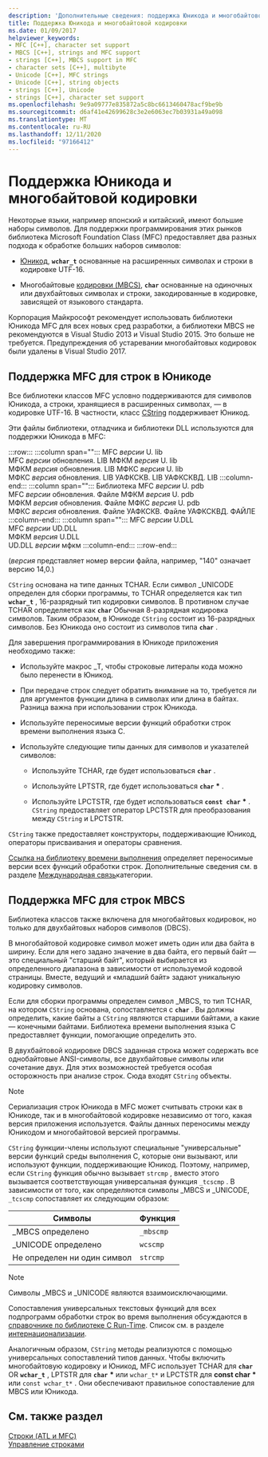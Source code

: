 ```yaml
---
description: 'Дополнительные сведения: поддержка Юникода и многобайтовой кодировки (MBCS)'
title: Поддержка Юникода и многобайтовой кодировки
ms.date: 01/09/2017
helpviewer_keywords:
- MFC [C++], character set support
- MBCS [C++], strings and MFC support
- strings [C++], MBCS support in MFC
- character sets [C++], multibyte
- Unicode [C++], MFC strings
- Unicode [C++], string objects
- strings [C++], Unicode
- strings [C++], character set support
ms.openlocfilehash: 9e9a09777e835872a5c8bc6613460478acf9be9b
ms.sourcegitcommit: d6af41e42699628c3e2e6063ec7b03931a49a098
ms.translationtype: MT
ms.contentlocale: ru-RU
ms.lasthandoff: 12/11/2020
ms.locfileid: "97166412"
---
```

# <a name="unicode-and-multibyte-character-set-mbcs-support"></a>Поддержка Юникода и многобайтовой кодировки

Некоторые языки, например японский и китайский, имеют большие наборы символов. Для поддержки программирования этих рынков библиотека Microsoft Foundation Class (MFC) предоставляет два разных подхода к обработке больших наборов символов:

- [Юникод](#mfc-support-for-unicode-strings), **`wchar_t`** основанные на расширенных символах и строки в кодировке UTF-16.

- Многобайтовые [кодировки (MBCS)](#mfc-support-for-mbcs-strings), **`char`** основанные на одиночных или двухбайтовых символах и строки, закодированные в кодировке, зависящей от языкового стандарта.

Корпорация Майкрософт рекомендует использовать библиотеки Юникода MFC для всех новых сред разработки, а библиотеки MBCS не рекомендуются в Visual Studio 2013 и Visual Studio 2015. Это больше не требуется. Предупреждения об устаревании многобайтовых кодировок были удалены в Visual Studio 2017.

## <a name="mfc-support-for-unicode-strings"></a>Поддержка MFC для строк в Юникоде

Все библиотеки классов MFC условно поддерживаются для символов Юникода, а строки, хранящиеся в расширенных символах, — в кодировке UTF-16. В частности, класс [CString](../atl-mfc-shared/reference/cstringt-class.md) поддерживает Юникод.

Эти файлы библиотеки, отладчика и библиотеки DLL используются для поддержки Юникода в MFC:

:::row:::
   :::column span="":::
      MFC *версии* U. lib \
      MFC *версии* обновления. LIB
      МФКМ *версия* U. lib \
      МФКМ *версия* обновления. LIB
      МФКС *версия* U. lib \
      МФКС *версия* обновления. LIB
      УАФКСКВ. LIB
      УАФКСКВД. LIB
   :::column-end:::
   :::column span="":::
      Библиотека MFC *версии* U. pdb \
      MFC *версии* обновления. Файле
      МФКМ *версия* U. pdb \
      МФКМ *версия* обновления. Файле
      МФКС *версия* U. pdb \
      МФКС *версия* обновления. Файле
      УАФКСКВ. Файле
      УАФКСКВД. ФАЙЛЕ
   :::column-end:::
   :::column span="":::
      MFC *версии* U.DLL \
      MFC *версии* UD.DLL \
      МФКМ *версия* U.DLL \
      UD.DLL *версии* мфкм
   :::column-end:::
:::row-end:::

(*версия* представляет номер версии файла, например, "140" означает версию 14,0.)

`CString` основана на типе данных TCHAR. Если символ _UNICODE определен для сборки программы, то TCHAR определяется как тип **`wchar_t`** , 16-разрядный тип кодировки символов. В противном случае TCHAR определяется как **`char`** Обычная 8-разрядная кодировка символов. Таким образом, в Юникоде `CString` состоит из 16-разрядных символов. Без Юникода оно состоит из символов типа **`char`** .

Для завершения программирования в Юникоде приложения необходимо также:

- Используйте макрос _T, чтобы строковые литералы кода можно было перенести в Юникод.

- При передаче строк следует обратить внимание на то, требуется ли для аргументов функции длина в символах или длина в байтах. Разница важна при использовании строк Юникода.

- Используйте переносимые версии функций обработки строк времени выполнения языка C.

- Используйте следующие типы данных для символов и указателей символов:

  - Используйте TCHAR, где будет использоваться **`char`** .

  - Используйте LPTSTR, где будет использоваться **`char`** <strong>\*</strong> .

  - Используйте LPCTSTR, где будет использоваться **`const char`** <strong>\*</strong> . `CString` предоставляет оператор LPCTSTR для преобразования между `CString` и LPCTSTR.

`CString` также предоставляет конструкторы, поддерживающие Юникод, операторы присваивания и операторы сравнения.

[Ссылка на библиотеку времени выполнения](../c-runtime-library/c-run-time-library-reference.md) определяет переносимые версии всех функций обработки строк. Дополнительные сведения см. в разделе [Международная связь](../c-runtime-library/internationalization.md)категории.

## <a name="mfc-support-for-mbcs-strings"></a>Поддержка MFC для строк MBCS

Библиотека классов также включена для многобайтовых кодировок, но только для двухбайтовых наборов символов (DBCS).

В многобайтовой кодировке символ может иметь один или два байта в ширину. Если для него задано значение в два байта, его первый байт — это специальный "старший байт", который выбирается из определенного диапазона в зависимости от используемой кодовой страницы. Вместе, ведущий и «младший байт» задают уникальную кодировку символов.

Если для сборки программы определен символ _MBCS, то тип TCHAR, на котором `CString` основана, сопоставляется с **`char`** . Вы должны определить, какие байты a `CString` являются старшими байтами, а какие — конечными байтами. Библиотека времени выполнения языка C предоставляет функции, помогающие определить это.

В двухбайтовой кодировке DBCS заданная строка может содержать все однобайтовые ANSI-символы, все двухбайтовые символы или сочетание двух. Для этих возможностей требуется особая осторожность при анализе строк. Сюда входят `CString` объекты.

> [!NOTE]
> Сериализация строк Юникода в MFC может считывать строки как в Юникоде, так и в многобайтовой кодировке независимо от того, какая версия приложения используется. Файлы данных переносимы между Юникодом и многобайтовой версией программы.

`CString` функции-члены используют специальные "универсальные" версии функций среды выполнения C, которые они вызывают, или используют функции, поддерживающие Юникод. Поэтому, например, если `CString` функция обычно вызывает `strcmp` , вместо этого вызывается соответствующая универсальная функция `_tcscmp` . В зависимости от того, как определяются символы _MBCS и _UNICODE, `_tcscmp` сопоставляет их следующим образом:

|Символы|Функция|
|-|-|
|_MBCS определено|`_mbscmp`|
|_UNICODE определено|`wcscmp`|
|Не определен ни один символ|`strcmp`|

> [!NOTE]
> Символы _MBCS и _UNICODE являются взаимоисключающими.

Сопоставления универсальных текстовых функций для всех подпрограмм обработки строк во время выполнения обсуждаются в [справочнике по библиотеке C Run-Time](../c-runtime-library/c-run-time-library-reference.md). Список см. в разделе [интернационализации](../c-runtime-library/internationalization.md).

Аналогичным образом, `CString` методы реализуются с помощью универсальных сопоставлений типов данных. Чтобы включить многобайтовую кодировку и Юникод, MFC использует TCHAR для **`char`** OR **`wchar_t`** , LPTSTR для **`char`** <strong>\*</strong> или `wchar_t*` и LPCTSTR для **const char** <strong>\*</strong> или `const wchar_t*` . Они обеспечивают правильное сопоставление для MBCS или Юникода.

## <a name="see-also"></a>См. также раздел

[Строки (ATL и MFC)](../atl-mfc-shared/strings-atl-mfc.md)<br/>
[Управление строками](../c-runtime-library/string-manipulation-crt.md)
